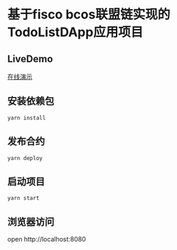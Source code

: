 # 基于fisco bcos联盟链实现的TodoListDApp应用项目

## LiveDemo

[在线演示](http://bcos.hackdapp.com)

## 安装依赖包

```
yarn install
```

## 发布合约

```
yarn deploy
```

## 启动项目

```
yarn start
```

## 浏览器访问

open http://localhost:8080
